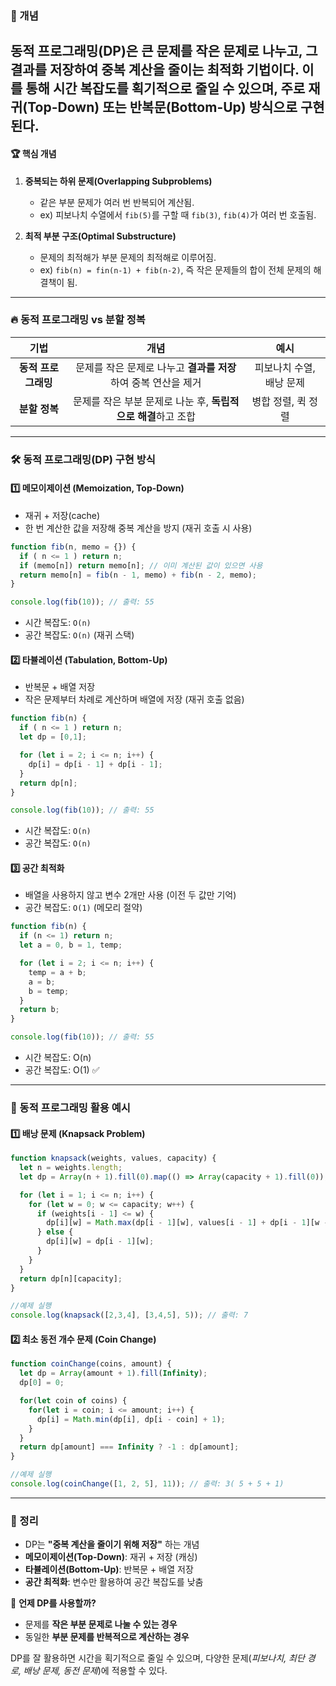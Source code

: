 ### 📌 개념
 동적 프로그래밍(DP)은 **큰 문제를 작은 문제로 나누고, 그 결과를 저장하여 중복 계산을 줄이는 최적화 기법**이다.
 이를 통해 **시간 복잡도를 획기적으로 줄일 수 있으며,** 주로 **재귀(Top-Down)** 또는 **반복문(Bottom-Up)** 방식으로 구현된다.
---
#### 🏆 핵심 개념
1. **중복되는 하위 문제(Overlapping Subproblems)**
   * 같은 부분 문제가 여러 번 반복되어 계산됨.
   * ex) 피보나치 수열에서 `fib(5)`를 구할 때 `fib(3)`, `fib(4)`가 여러 번 호출됨.

2. **최적 부분 구조(Optimal Substructure)**
   * 문제의 최적해가 부분 문제의 최적해로 이루어짐.
   * ex) `fib(n) = fin(n-1) + fib(n-2)`, 즉 작은 문제들의 합이 전체 문제의 해결책이 됨.
---
### 🔥 동적 프로그래밍 vs 분할 정복
| 기법 | 개념 | 예시 |
|:----:|:----:|:----:|
| **동적 프로그래밍** | 문제를 작은 문제로 나누고 **결과를 저장**하여 중복 연산을 제거 | 피보나치 수열, 배낭 문제 |
| **분할 정복** | 문제를 작은 부분 문제로 나눈 후, **독립적으로 해결**하고 조합 | 병합 정렬, 퀵 정렬 |
---
### 🛠 동적 프로그래밍(DP) 구현 방식
#### 1️⃣ 메모이제이션 (Memoization, Top-Down)
* 재귀 + 저장(cache)
* 한 번 계산한 값을 저장해 중복 계산을 방지 (재귀 호출 시 사용)
```js
function fib(n, memo = {}) {
  if ( n <= 1 ) return n;
  if (memo[n]) return memo[n]; // 이미 계산된 값이 있으면 사용
  return memo[n] = fib(n - 1, memo) + fib(n - 2, memo);
}

console.log(fib(10)); // 출력: 55
```
* 시간 복잡도: `O(n)`
* 공간 복잡도: `O(n)` (재귀 스택)

#### 2️⃣ 타뷸레이션 (Tabulation, Bottom-Up)
* 반복문 + 배열 저장
* 작은 문제부터 차례로 계산하며 배열에 저장 (재귀 호출 없음)
```js
function fib(n) {
  if ( n <= 1 ) return n;
  let dp = [0,1];

  for (let i = 2; i <= n; i++) {
    dp[i] = dp[i - 1] + dp[i - 1];
  }
  return dp[n];
}

console.log(fib(10)); // 출력: 55
```
* 시간 복잡도: `O(n)`
* 공간 복잡도: `O(n)`

#### 3️⃣ 공간 최적화 
* 배열을 사용하지 않고 변수 2개만 사용 (이전 두 값만 기억)
* 공간 복잡도: `O(1)` (메모리 절약)
```js
function fib(n) {
  if (n <= 1) return n;
  let a = 0, b = 1, temp;

  for (let i = 2; i <= n; i++) {
    temp = a + b;
    a = b;
    b = temp;
  }
  return b;
}

console.log(fib(10)); // 출력: 55
```
* 시간 복잡도: O(n)
* 공간 복잡도: O(1) ✅

---
### 🎯 동적 프로그래밍 활용 예시
#### 1️⃣ 배낭 문제 (Knapsack Problem)
```js
function knapsack(weights, values, capacity) {
  let n = weights.length;
  let dp = Array(n + 1).fill(0).map(() => Array(capacity + 1).fill(0));

  for (let i = 1; i <= n; i++) {
    for (let w = 0; w <= capacity; w++) {
      if (weights[i - 1] <= w) {
        dp[i][w] = Math.max(dp[i - 1][w], values[i - 1] + dp[i - 1][w - weights[i - 1]]);
      } else {
        dp[i][w] = dp[i - 1][w];
      }
    }
  }
  return dp[n][capacity];
}

//예제 실행
console.log(knapsack([2,3,4], [3,4,5], 5)); // 출력: 7
```

#### 2️⃣ 최소 동전 개수 문제 (Coin Change)
```js
function coinChange(coins, amount) {
  let dp = Array(amount + 1).fill(Infinity);
  dp[0] = 0;

  for(let coin of coins) {
    for(let i = coin; i <= amount; i++) {
      dp[i] = Math.min(dp[i], dp[i - coin] + 1);
    }
  }
  return dp[amount] === Infinity ? -1 : dp[amount];
}

//예제 실행
console.log(coinChange([1, 2, 5], 11)); // 출력: 3( 5 + 5 + 1)
```
---
### 🚀 정리
* DP는 **"중복 계산을 줄이기 위해 저장"** 하는 개념
* **메모이제이션(Top-Down)**: 재귀 + 저장 (캐싱)
* **타뷸레이션(Bottom-Up)**: 반복문 + 배열 저장
* **공간 최적화**: 변수만 활용하여 공간 복잡도를 낮춤

📢 **언제 DP를 사용할까?**
* 문제를 **작은 부분 문제로 나눌 수 있는 경우**
* 동일한 **부분 문제를 반복적으로 계산하는 경우**

DP를 잘 활용하면 시간을 획기적으로 줄일 수 있으며, 다양한 문제(*피보나치, 최단 경로, 배낭 문제, 동전 문제*)에 적용할 수 있다. 
